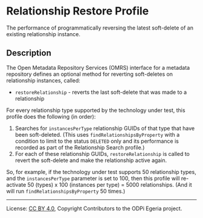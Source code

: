 <!-- SPDX-License-Identifier: CC-BY-4.0 -->
<!-- Copyright Contributors to the ODPi Egeria project. -->

# Relationship Restore Profile

The performance of programmatically reversing the latest soft-delete of an existing relationship instance.

## Description

The Open Metadata Repository Services (OMRS) interface for a metadata
repository defines an optional method for reverting soft-deletes on relationship instances, called:

- `restoreRelationship` - reverts the last soft-delete that was made to a relationship

For every relationship type supported by the technology under test, this profile does the following (in order):

1. Searches for `instancesPerType` relationship GUIDs of that type that have been soft-deleted. (This uses `findRelationshipsByProperty`
   with a condition to limit to the status `DELETED` only and its performance is recorded as part of the Relationship
   Search profile.)
1. For each of these relationship GUIDs, `restoreRelationship` is called to revert the soft-delete and make the relationship
   active again.

So, for example, if the technology under test supports 50 relationship types, and the `instancesPerType` parameter is
set to 100, then this profile will re-activate 50 (types) x 100 (instances per type) = 5000
relationships. (And it will run `findRelationshipsByProperty` 50 times.)

----
License: [CC BY 4.0](https://creativecommons.org/licenses/by/4.0/),
Copyright Contributors to the ODPi Egeria project.